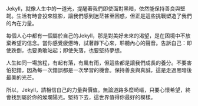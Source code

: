 Jekyll，就像人生中的一道光，提醒著我們即使面對黑暗，依然能保持善良與堅韌。生活有時會投來陰影，讓我們感到迷茫甚至困惑，但正是這些挑戰塑造了我們的內在力量。

每個人心中都有一個屬於自己的Jekyll，那是對美好未來的渴望，是在困境中不放棄希望的信念。當你感覺疲憊時，試著靜下心來，聆聽內心的聲音。告訴自己：即使跌倒，也要勇敢站起；即使失落，也要堅持夢想。

人生如同一場旅程，有起有落，有風有雨，但這些都是讓我們成長的養分。不要害怕犯錯，因為每一次錯誤都是一次學習的機會。保持善良與真誠，這是走過黑暗後最美的光芒。

所以，Jekyll，請相信自己的力量與價值。無論道路多麼崎嶇，只要心懷希望，終會找到屬於你的燦爛陽光。堅持下去，這世界值得你最好的模樣。